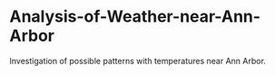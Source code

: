 # Analysis-of-Weather-near-Ann-Arbor
Investigation of possible patterns with temperatures near Ann Arbor.
